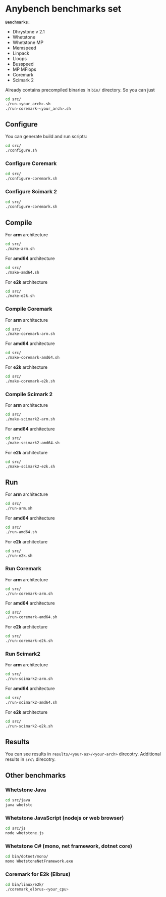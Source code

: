 # Anybench benchmarks set

**`Benchmarks:`**

* Dhrystone v 2.1
* Whetstone
* Whetstone MP
* Memspeed
* Linpack
* Lloops
* Busspeed
* MP MFlops
* Coremark
* Scimark 2

Already contains precompiled binaries in `bin/` directory.
So you can just 

```sh
cd src/
./run-<your_arch>.sh
./run-coremark-<your_arch>.sh
```

## Configure

You can generate build and run scripts:

```sh
cd src/
./configure.sh
```

### Configure Coremark

```sh
cd src/
./configure-coremark.sh
```

### Configure Scimark 2

```sh
cd src/
./configure-coremark.sh
```

## Compile

For **arm** architecture

```sh
cd src/
./make-arm.sh
```

For **amd64** architecture

```sh
cd src/
./make-amd64.sh
```

For **e2k** architecture

```sh
cd src/
./make-e2k.sh
```

### Compile Coremark

For **arm** architecture

```sh
cd src/
./make-coremark-arm.sh
```

For **amd64** architecture

```sh
cd src/
./make-coremark-amd64.sh
```
For **e2k** architecture

```sh
cd src/
./make-coremark-e2k.sh
```

### Compile Scimark 2

For **arm** architecture

```sh
cd src/
./make-scimark2-arm.sh
```

For **amd64** architecture

```sh
cd src/
./make-scimark2-amd64.sh
```

For **e2k** architecture

```sh
cd src/
./make-scimark2-e2k.sh
```

## Run

For **arm** architecture

```sh
cd src/
./run-arm.sh
```

For **amd64** architecture

```sh
cd src/
./run-amd64.sh
```

For **e2k** architecture

```sh
cd src/
./run-e2k.sh
```

### Run Coremark

For **arm** architecture

```sh
cd src/
./run-coremark-arm.sh
```

For **amd64** architecture

```sh
cd src/
./run-coremark-amd64.sh
```

For **e2k** architecture

```sh
cd src/
./run-coremark-e2k.sh
```

### Run Scimark2

For **arm** architecture

```sh
cd src/
./run-scimark2-arm.sh
```

For **amd64** architecture

```sh
cd src/
./run-scimark2-amd64.sh
```

For **e2k** architecture

```sh
cd src/
./run-scimark2-e2k.sh
```

## Results

You can see results in `results/<your-os>/<your-arch>` direcotry.
Additional results in `src\` direcotry.


## Other benchmarks

### Whetstone Java

```sh
cd src/java
java whetstc
```

### Whetstone JavaScript (nodejs or web browser)

```sh
cd src/js
node whetstone.js
```

### Whetstone C# (mono, net framework, dotnet core)

```sh
cd bin/dotnet/mono/
mono WhetstoneNetFramework.exe
```

### Coremark for E2k (Elbrus)

```sh
cd bin/linux/e2k/
./coremark_elbrus-<your_cpu>
```
